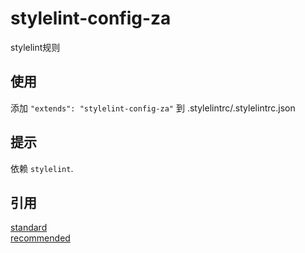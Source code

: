 # stylelint-config-za

stylelint规则  

## 使用
添加 `"extends": "stylelint-config-za"` 到 .stylelintrc/.stylelintrc.json

## 提示
依赖 `stylelint`.

## 引用
[standard](https://github.com/stylelint/stylelint-config-standard)  
[recommended](https://github.com/stylelint/stylelint-config-recommended)  